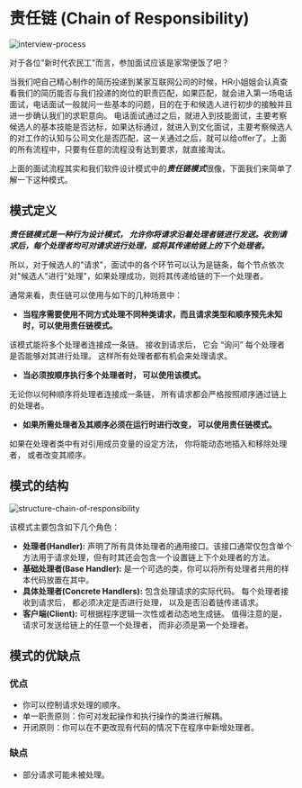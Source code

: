 # 责任链 (Chain of Responsibility)

![interview-process](https://tva1.sinaimg.cn/large/008i3skNgy1gv9eefwr92j60rq0fowg402.jpg)

对于各位"新时代农民工"而言，参加面试应该是家常便饭了吧？

当我们吧自己精心制作的简历投递到某家互联网公司的时候，HR小姐姐会认真查看我们的简历能否与我们投递的岗位的职责匹配，如果匹配，就会进入第一场电话面试，电话面试一般就问一些基本的问题，目的在于和候选人进行初步的接触并且进一步确认我们的求职意向。
电话面试通过之后，就进入到技能面试，主要考察候选人的基本技能是否达标，如果达标通过，就进入到文化面试，主要考察候选人的对工作的认知与公司文化是否匹配，这一关通过之后，就可以给offer了。上面的所有流程中，只要有任意的流程没有达到要求，就直接淘汰。

上面的面试流程其实和我们软件设计模式中的***责任链模式***很像，下面我们来简单了解一下这种模式。

## 模式定义

***责任链模式是一种行为设计模式， 允许你将请求沿着处理者链进行发送。收到请求后，每个处理者均可对请求进行处理，或将其传递给链上的下个处理者。***

所以，对于候选人的"请求"，面试中的各个环节可以认为是链条，每个节点依次对"候选人"进行"处理"，如果处理成功，则将其传递给链的下一个处理者。

通常来看，责任链可以使用与如下的几种场景中：
* **当程序需要使用不同方式处理不同种类请求，而且请求类型和顺序预先未知时，可以使用责任链模式。**
  
该模式能将多个处理者连接成一条链。 接收到请求后， 它会 “询问” 每个处理者是否能够对其进行处理。 这样所有处理者都有机会来处理请求。

* **当必须按顺序执行多个处理者时， 可以使用该模式。**

无论你以何种顺序将处理者连接成一条链， 所有请求都会严格按照顺序通过链上的处理者。

* **如果所需处理者及其顺序必须在运行时进行改变， 可以使用责任链模式。**

如果在处理者类中有对引用成员变量的设定方法， 你将能动态地插入和移除处理者， 或者改变其顺序。

## 模式的结构

![structure-chain-of-responsibility](https://tva1.sinaimg.cn/large/008i3skNgy1gv9go1bae7j60l40mstaq02.jpg)

该模式主要包含如下几个角色：

* **处理者(Handler):** 声明了所有具体处理者的通用接口。该接口通常仅包含单个方法用于请求处理，但有时其还会包含一个设置链上下个处理者的方法。
* **基础处理者(Base Handler):** 是一个可选的类，你可以将所有处理者共用的样本代码放置在其中。
* **具体处理者(Concrete Handlers):** 包含处理请求的实际代码。 每个处理者接收到请求后， 都必须决定是否进行处理， 以及是否沿着链传递请求。
* **客户端(Client):** 可根据程序逻辑一次性或者动态地生成链。 值得注意的是， 请求可发送给链上的任意一个处理者， 而非必须是第一个处理者。

## 模式的优缺点

### 优点
* 你可以控制请求处理的顺序。
* 单一职责原则：你可对发起操作和执行操作的类进行解耦。
* 开闭原则：你可以在不更改现有代码的情况下在程序中新增处理者。

### 缺点
* 部分请求可能未被处理。


